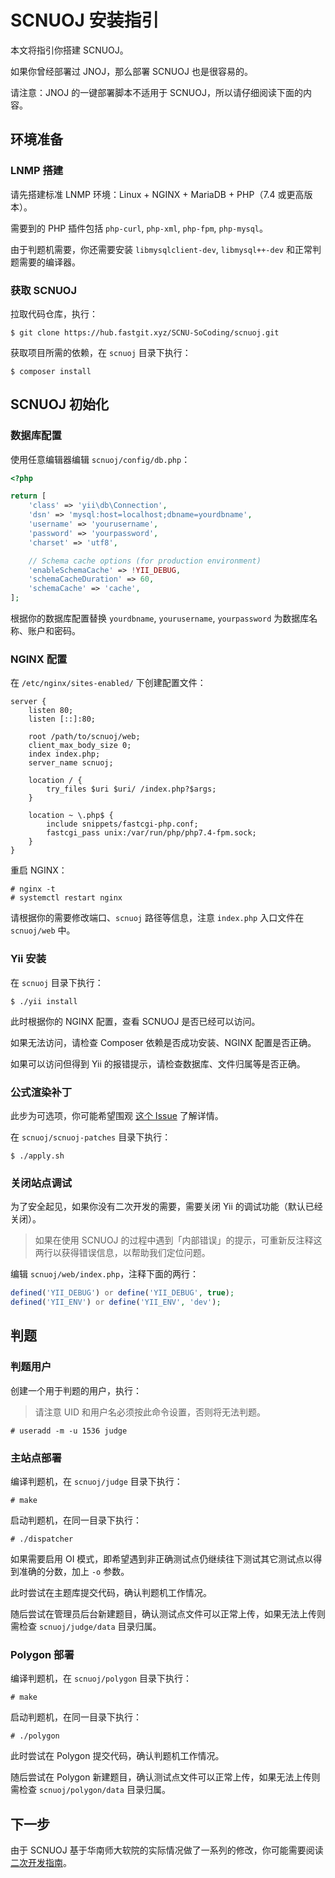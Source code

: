 # SCNUOJ 安装指引

本文将指引你搭建 SCNUOJ。

如果你曾经部署过 JNOJ，那么部署 SCNUOJ 也是很容易的。

请注意：JNOJ 的一键部署脚本不适用于 SCNUOJ，所以请仔细阅读下面的内容。

## 环境准备

### LNMP 搭建

请先搭建标准 LNMP 环境：Linux + NGINX + MariaDB + PHP（7.4 或更高版本）。

需要到的 PHP 插件包括 `php-curl`, `php-xml`, `php-fpm`, `php-mysql`。

由于判题机需要，你还需要安装 `libmysqlclient-dev`, `libmysql++-dev` 和正常判题需要的编译器。

### 获取 SCNUOJ

拉取代码仓库，执行：

```plain
$ git clone https://hub.fastgit.xyz/SCNU-SoCoding/scnuoj.git
```

获取项目所需的依赖，在 `scnuoj` 目录下执行：

```plain
$ composer install
```

## SCNUOJ 初始化

### 数据库配置

使用任意编辑器编辑 `scnuoj/config/db.php`：

```php
<?php

return [
    'class' => 'yii\db\Connection',
    'dsn' => 'mysql:host=localhost;dbname=yourdbname',
    'username' => 'yourusername',
    'password' => 'yourpassword',
    'charset' => 'utf8',

    // Schema cache options (for production environment)
    'enableSchemaCache' => !YII_DEBUG,
    'schemaCacheDuration' => 60,
    'schemaCache' => 'cache',
];
```

根据你的数据库配置替换 `yourdbname`, `yourusername`, `yourpassword` 为数据库名称、账户和密码。

### NGINX 配置

在 `/etc/nginx/sites-enabled/` 下创建配置文件：

```plain
server {
    listen 80;
    listen [::]:80;

    root /path/to/scnuoj/web;
    client_max_body_size 0;
    index index.php;
    server_name scnuoj;

    location / {
        try_files $uri $uri/ /index.php?$args;
    }

    location ~ \.php$ {
        include snippets/fastcgi-php.conf;
        fastcgi_pass unix:/var/run/php/php7.4-fpm.sock;
    }
}
```

重启 NGINX：

```plain
# nginx -t
# systemctl restart nginx
```

请根据你的需要修改端口、`scnuoj` 路径等信息，注意 `index.php` 入口文件在 `scnuoj/web` 中。

### Yii 安装

在 `scnuoj` 目录下执行：

```plain
$ ./yii install
```

此时根据你的 NGINX 配置，查看 SCNUOJ 是否已经可以访问。

如果无法访问，请检查 Composer 依赖是否成功安装、NGINX 配置是否正确。

如果可以访问但得到 Yii 的报错提示，请检查数据库、文件归属等是否正确。

### 公式渲染补丁

此步为可选项，你可能希望围观 [这个 Issue](https://github.com/shi-yang/jnoj/issues/102) 了解详情。

在 `scnuoj/scnuoj-patches` 目录下执行：

```plain
$ ./apply.sh
```

### 关闭站点调试

为了安全起见，如果你没有二次开发的需要，需要关闭 Yii 的调试功能（默认已经关闭）。

> 如果在使用 SCNUOJ 的过程中遇到「内部错误」的提示，可重新反注释这两行以获得错误信息，以帮助我们定位问题。

编辑 `scnuoj/web/index.php`，注释下面的两行：

```php
defined('YII_DEBUG') or define('YII_DEBUG', true);
defined('YII_ENV') or define('YII_ENV', 'dev');
```

## 判题

### 判题用户

创建一个用于判题的用户，执行：

> 请注意 UID 和用户名必须按此命令设置，否则将无法判题。

```plain
# useradd -m -u 1536 judge
```

### 主站点部署

编译判题机，在 `scnuoj/judge` 目录下执行：

```plain
# make
```

启动判题机，在同一目录下执行：

```plain
# ./dispatcher
```

如果需要启用 OI 模式，即希望遇到非正确测试点仍继续往下测试其它测试点以得到准确的分数，加上 `-o` 参数。

此时尝试在主题库提交代码，确认判题机工作情况。

随后尝试在管理员后台新建题目，确认测试点文件可以正常上传，如果无法上传则需检查 `scnuoj/judge/data` 目录归属。

### Polygon 部署

编译判题机，在 `scnuoj/polygon` 目录下执行：

```plain
# make
```

启动判题机，在同一目录下执行：

```plain
# ./polygon
```

此时尝试在 Polygon 提交代码，确认判题机工作情况。

随后尝试在 Polygon 新建题目，确认测试点文件可以正常上传，如果无法上传则需检查 `scnuoj/polygon/data` 目录归属。

## 下一步

由于 SCNUOJ 基于华南师大软院的实际情况做了一系列的修改，你可能需要阅读 [二次开发指南](./development.md)。
